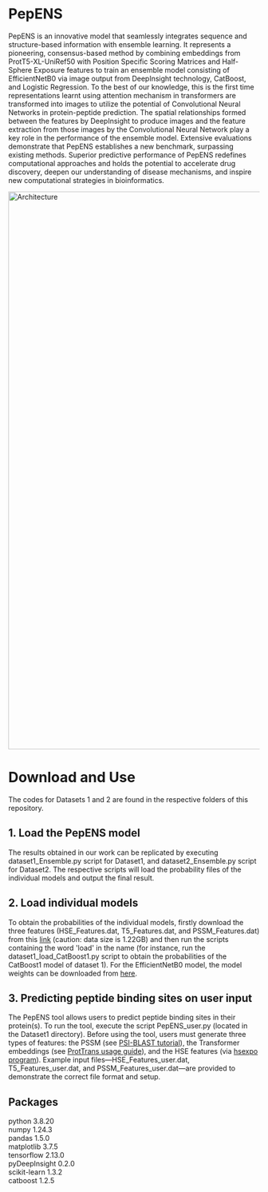 # PepENS
PepENS is an innovative model that seamlessly integrates sequence and structure-based information with ensemble learning. It represents a pioneering, consensus-based method by combining embeddings from ProtT5-XL-UniRef50 with Position Specific Scoring Matrices and Half-Sphere Exposure features to train an ensemble model consisting of EfficientNetB0 via image output from DeepInsight technology, CatBoost, and Logistic Regression. To the best of our knowledge, this is the first time representations learnt using attention mechanism in transformers are transformed into images to utilize the potential of Convolutional Neural Networks in protein-peptide prediction. The spatial relationships formed between the features by DeepInsight to produce images and the feature extraction from those images by the Convolutional Neural Network play a key role in the performance of the ensemble model. Extensive evaluations demonstrate that PepENS establishes a new benchmark, surpassing existing methods. Superior predictive performance of PepENS redefines computational approaches and holds the potential to accelerate drug discovery, deepen our understanding of disease mechanisms, and inspire new computational strategies in bioinformatics.

<img width="732" height="1117" alt="Architecture" src="https://github.com/user-attachments/assets/56d92918-7d02-4a69-b8d5-6d4a5220b147" />

# Download and Use
The codes for Datasets 1 and 2 are found in the respective folders of this repository.      
## 1. Load the PepENS model
The results obtained in our work can be replicated by executing dataset1_Ensemble.py script for Dataset1, and dataset2_Ensemble.py script for Dataset2. The respective scripts will load the probability files of the individual models and output the final result. 
## 2. Load individual models
To obtain the probabilities of the individual models, firstly download the three features (HSE_Features.dat, T5_Features.dat, and PSSM_Features.dat) from this [link](https://figshare.com/projects/Train_the_CNN_model/176151) (caution: data size is 1.22GB) and then run the scripts containing the word 'load' in the name (for instance, run the dataset1_load_CatBoost1.py script to obtain the probabilities of the CatBoost1 model of dataset 1). For the EfficientNetB0 model, the model weights can be downloaded from [here](https://figshare.com/articles/software/EfficientNetB0_model_weights/27126339). 
## 3. Predicting peptide binding sites on user input 
The PepENS tool allows users to predict peptide binding sites in their protein(s). To run the tool, execute the script PepENS_user.py (located in the Dataset1 directory). Before using the tool, users must generate three types of features: the PSSM (see [PSI-BLAST tutorial](https://www.ncbi.nlm.nih.gov/books/NBK2590/)), the Transformer embeddings (see [ProtTrans usage guide](https://github.com/agemagician/ProtTrans)), and the HSE features (via [hsexpo program](https://github.com/biopython/biopython/blob/master/Bio/PDB/HSExposure.py)). Example input files—HSE_Features_user.dat, T5_Features_user.dat, and PSSM_Features_user.dat—are provided to demonstrate the correct file format and setup.

## Packages 
python 3.8.20  
numpy 1.24.3  
pandas 1.5.0   
matplotlib 3.7.5   
tensorflow 2.13.0  
pyDeepInsight 0.2.0  
scikit-learn 1.3.2  
catboost 1.2.5  



